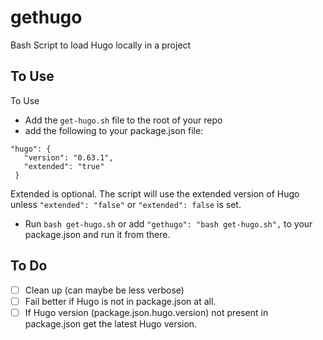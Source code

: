 # gethugo

Bash Script to load Hugo locally in a project

## To Use

To Use
 - Add the `get-hugo.sh` file to the root of your repo
 - add the following to your package.json file:
 ```
 "hugo": {
    "version": "0.63.1",
    "extended": "true"
  }
  ```

Extended is optional. The script will use the extended version of Hugo unless `"extended": "false"` or `"extended": false` is set.

- Run `bash get-hugo.sh` or add `"gethugo": "bash get-hugo.sh",` to your package.json and run it from there.

## To Do


- [ ] Clean up (can maybe be less verbose)
- [ ] Fail better if Hugo is not in package.json at all.
- [ ] If Hugo version (package.json.hugo.version) not present in package.json get the latest Hugo version.
